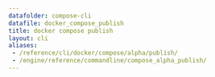 ```yaml
---
datafolder: compose-cli
datafile: docker_compose_publish
title: docker compose publish
layout: cli
aliases:
 - /reference/cli/docker/compose/alpha/publish/
 - /engine/reference/commandline/compose_alpha_publish/
---
```


<!--
抱歉，此页面的内容是根据 Docker 源代码自动生成的。如果您想建议更改此处显示的文本，您需要通过搜索此仓库来找到该字符串：
https://github.com/docker/compose
-->